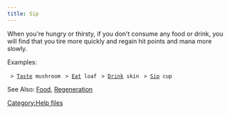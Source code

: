 ```yaml
---
title: Sip
---
```


When you're hungry or thirsty, if you don't consume any food or drink,
you will find that you tire more quickly and regain hit points and mana
more slowly.

Examples:

` > `[`Taste`](Taste "wikilink")` mushroom`
` > `[`Eat`](Eat "wikilink")` loaf`
` > `[`Drink`](Drink "wikilink")` skin`
` > `[`Sip`](Sip "wikilink")` cup`

See Also: [Food](Food "wikilink"),
[Regeneration](Regeneration "wikilink")

[Category:Help files](Category:Help_files "wikilink")